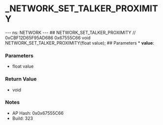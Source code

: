 # _NETWORK_SET_TALKER_PROXIMITY

--- ns: NETWORK --- ## NETWORK_SET_TALKER_PROXIMITY  // 0xCBF12D65F95AD686 0x67555C66 void NETWORK_SET_TALKER_PROXIMITY(float value);   ## Parameters * **value**:

### Parameters
* float value

### Return Value
* void

### Notes
* AP Hash: 0x0x67555C66
* Build: 323

